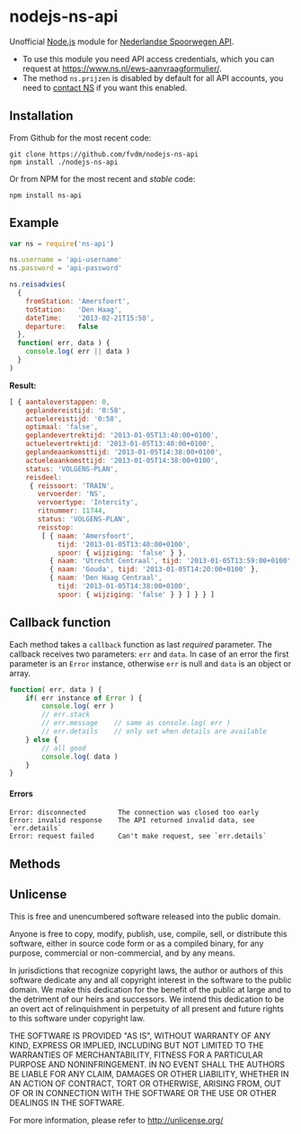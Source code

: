nodejs-ns-api
=============

Unofficial [Node.js](http://nodejs.org/) module for [Nederlandse Spoorwegen API](http://www.ns.nl/api/api).

* To use this module you need API access credentials, which you can request at <https://www.ns.nl/ews-aanvraagformulier/>.
* The method `ns.prijzen` is disabled by default for all API accounts, you need to [contact NS](http://www.ns.nl/api/api#api-documentatie-prijzen) if you want this enabled.


Installation
------------

From Github for the most recent code:

	git clone https://github.com/fvdm/nodejs-ns-api
	npm install ./nodejs-ns-api

Or from NPM for the most recent and *stable* code:

	npm install ns-api
	

Example
-------

```js
var ns = require('ns-api')

ns.username = 'api-username'
ns.password = 'api-password'

ns.reisadvies(
  {
    fromStation: 'Amersfoort',
    toStation:   'Den Haag',
    dateTime:    '2013-02-21T15:50',
    departure:   false
  },
  function( err, data ) {
    console.log( err || data )
  }
)
```

**Result:**

```js
[ { aantaloverstappen: 0,
    geplandereistijd: '0:58',
    actuelereistijd: '0:58',
    optimaal: 'false',
    geplandevertrektijd: '2013-01-05T13:40:00+0100',
    actuelevertrektijd: '2013-01-05T13:40:00+0100',
    geplandeaankomsttijd: '2013-01-05T14:38:00+0100',
    actueleaankomsttijd: '2013-01-05T14:38:00+0100',
    status: 'VOLGENS-PLAN',
    reisdeel: 
     { reissoort: 'TRAIN',
       vervoerder: 'NS',
       vervoertype: 'Intercity',
       ritnummer: 11744,
       status: 'VOLGENS-PLAN',
       reisstop: 
        [ { naam: 'Amersfoort',
            tijd: '2013-01-05T13:40:00+0100',
            spoor: { wijziging: 'false' } },
          { naam: 'Utrecht Centraal', tijd: '2013-01-05T13:59:00+0100' },
          { naam: 'Gouda', tijd: '2013-01-05T14:20:00+0100' },
          { naam: 'Den Haag Centraal',
            tijd: '2013-01-05T14:38:00+0100',
            spoor: { wijziging: 'false' } } ] } } ]
```


Callback function
-----------------

Each method takes a `callback` function as last *required* parameter. The callback receives two parameters: `err` and `data`. In case of an error the first parameter is an `Error` instance, otherwise `err` is null and `data` is an object or array.

```js
function( err, data ) {
	if( err instance of Error ) {
		console.log( err )
		// err.stack
		// err.message    // same as console.log( err )
		// err.details    // only set when details are available
	} else {
		// all good
		console.log( data )
	}
}
```

#### Errors

	Error: disconnected        The connection was closed too early
	Error: invalid response    The API returned invalid data, see `err.details`
	Error: request failed      Can't make request, see `err.details`


Methods
-------



Unlicense
---------

This is free and unencumbered software released into the public domain.

Anyone is free to copy, modify, publish, use, compile, sell, or
distribute this software, either in source code form or as a compiled
binary, for any purpose, commercial or non-commercial, and by any
means.

In jurisdictions that recognize copyright laws, the author or authors
of this software dedicate any and all copyright interest in the
software to the public domain. We make this dedication for the benefit
of the public at large and to the detriment of our heirs and
successors. We intend this dedication to be an overt act of
relinquishment in perpetuity of all present and future rights to this
software under copyright law.

THE SOFTWARE IS PROVIDED "AS IS", WITHOUT WARRANTY OF ANY KIND,
EXPRESS OR IMPLIED, INCLUDING BUT NOT LIMITED TO THE WARRANTIES OF
MERCHANTABILITY, FITNESS FOR A PARTICULAR PURPOSE AND NONINFRINGEMENT.
IN NO EVENT SHALL THE AUTHORS BE LIABLE FOR ANY CLAIM, DAMAGES OR
OTHER LIABILITY, WHETHER IN AN ACTION OF CONTRACT, TORT OR OTHERWISE,
ARISING FROM, OUT OF OR IN CONNECTION WITH THE SOFTWARE OR THE USE OR
OTHER DEALINGS IN THE SOFTWARE.

For more information, please refer to <http://unlicense.org/>